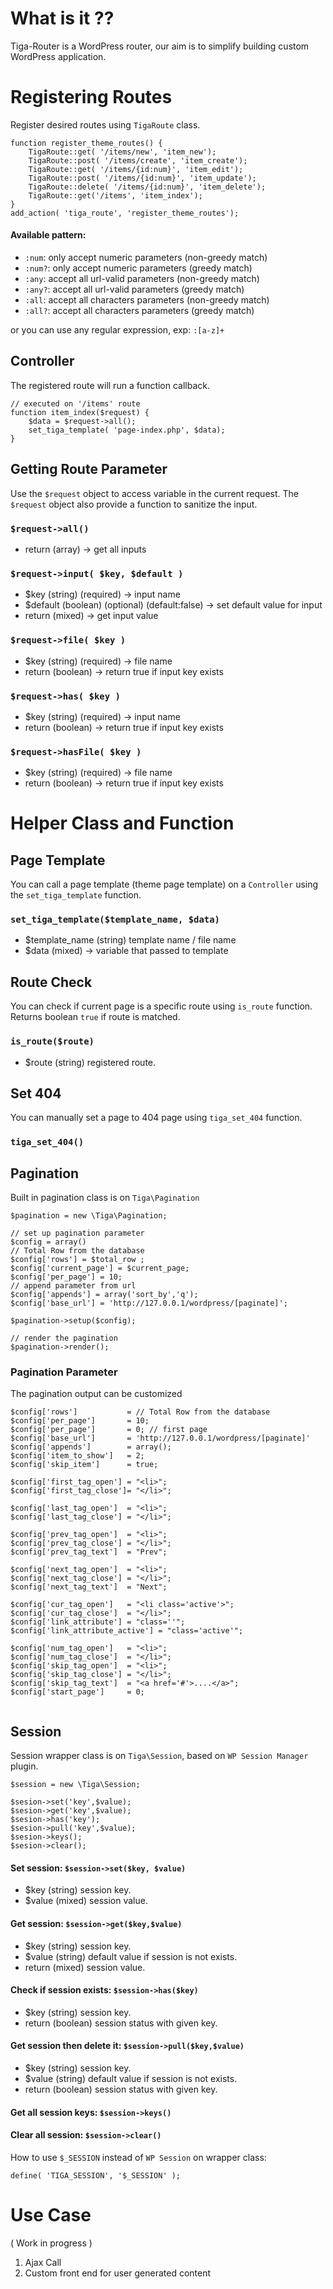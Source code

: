 # What is it ??

Tiga-Router is a WordPress router, our aim is to simplify building custom WordPress application. 

# Registering Routes

Register desired routes using `TigaRoute` class.

```
function register_theme_routes() {
	TigaRoute::get( '/items/new', 'item_new');
	TigaRoute::post( '/items/create', 'item_create');
	TigaRoute::get( '/items/{id:num}', 'item_edit');
	TigaRoute::post( '/items/{id:num}', 'item_update');
	TigaRoute::delete( '/items/{id:num}', 'item_delete');
	TigaRoute::get('/items', 'item_index');
}
add_action( 'tiga_route', 'register_theme_routes');
```
#### Available pattern:
- `:num`: only accept numeric parameters (non-greedy match)
- `:num?`: only accept numeric parameters (greedy match)
- `:any`: accept all url-valid parameters (non-greedy match)
- `:any?`: accept all url-valid parameters (greedy match)
- `:all`: accept all characters parameters (non-greedy match)
- `:all?`: accept all characters parameters (greedy match)

or you can use any regular expression, exp: `:[a-z]+`

## Controller

The registered route will run a function callback.  

```
// executed on '/items' route
function item_index($request) {
    $data = $request->all();
	set_tiga_template( 'page-index.php', $data);
}
```

## Getting Route Parameter 

Use the `$request` object to access variable in the current request. The `$request` object also provide a function to sanitize the input.

### `$request->all()`

- return (array) -> get all inputs

### `$request->input( $key, $default )`

- $key (string) (required) -> input name
- $default (boolean) (optional) (default:false) -> set default value for input
- return (mixed) -> get input value

### `$request->file( $key )`

- $key (string) (required) -> file name
- return (boolean) -> return true if input key exists

### `$request->has( $key )`

- $key (string) (required) -> input name
- return (boolean) -> return true if input key exists

### `$request->hasFile( $key )`

- $key (string) (required) -> file name
- return (boolean) -> return true if input key exists

# Helper Class and Function

## Page Template

You can call a page template (theme page template) on a `Controller` using the `set_tiga_template` function.

### `set_tiga_template($template_name, $data)`
- $template_name (string) template name / file name
- $data (mixed) -> variable that passed to template

## Route Check

You can check if current page is a specific route using `is_route` function. Returns boolean `true` if route is matched.

### `is_route($route)`
- $route (string) registered route.

## Set 404

You can manually set a page to 404 page using `tiga_set_404` function.

### `tiga_set_404()`


## Pagination 

Built in pagination class is on `Tiga\Pagination`

```
$pagination = new \Tiga\Pagination;

// set up pagination parameter
$config = array()
// Total Row from the database
$config['rows'] = $total_row ; 
$config['current_page'] = $current_page;
$config['per_page'] = 10;
// append parameter from url
$config['appends'] = array('sort_by','q'); 
$config['base_url'] = 'http://127.0.0.1/wordpress/[paginate]';

$pagination->setup($config);

// render the pagination
$pagination->render();
```

### Pagination Parameter

The pagination output can be customized

```
$config['rows']   		  = // Total Row from the database
$config['per_page']       = 10;
$config['per_page']       = 0; // first page
$config['base_url']		  = 'http://127.0.0.1/wordpress/[paginate]'
$config['appends'] 		  = array();
$config['item_to_show']   = 2;
$config['skip_item']      = true;
        
$config['first_tag_open'] = "<li>";
$config['first_tag_close']= "</li>";
    
$config['last_tag_open']  = "<li>";
$config['last_tag_close'] = "</li>";
    
$config['prev_tag_open']  = "<li>";
$config['prev_tag_close'] = "</li>";
$config['prev_tag_text']  = "Prev";
     
$config['next_tag_open']  = "<li>";
$config['next_tag_close'] = "</li>";
$config['next_tag_text']  = "Next";
        
$config['cur_tag_open']   = "<li class='active'>";
$config['cur_tag_close']  = "</li>";
$config['link_attribute'] = "class=''";
$config['link_attribute_active'] = "class='active'";
        
$config['num_tag_open']   = "<li>";
$config['num_tag_close']  = "</li>";
$config['skip_tag_open']  = "<li>";
$config['skip_tag_close'] = "</li>";
$config['skip_tag_text']  = "<a href='#'>....</a>";
$config['start_page']     = 0;
        
```

## Session

Session wrapper class is on `Tiga\Session`, based on `WP Session Manager` plugin.

```
$session = new \Tiga\Session;

$sesion->set('key',$value);
$sesion->get('key',$value);
$sesion->has('key');
$sesion->pull('key',$value);
$sesion->keys();
$sesion->clear();
```

#### Set session: `$session->set($key, $value)`
- $key (string) session key.
- $value (mixed) session value.

#### Get session: `$session->get($key,$value)`
- $key (string) session key.
- $value (string) default value if session is not exists.
- return (mixed) session value.

#### Check if session exists: `$session->has($key)`
- $key (string) session key.
- return (boolean) session status with given key.

#### Get session then delete it: `$session->pull($key,$value)`
- $key (string) session key.
- $value (string) default value if session is not exists.
- return (boolean) session status with given key.

#### Get all session keys: `$session->keys()`

#### Clear all session: `$session->clear()`

How to use `$_SESSION` instead of `WP Session` on wrapper class:
```
define( 'TIGA_SESSION', '$_SESSION' );
```

# Use Case 

( Work in progress ) 

1. Ajax Call
2. Custom front end for user generated content 
